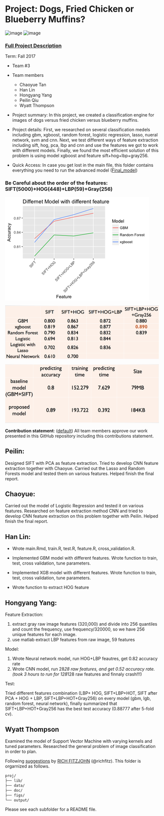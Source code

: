 # Project: Dogs, Fried Chicken or Blueberry Muffins?
![image](figs/chicken.jpg)
![image](figs/muffin.jpg)

### [Full Project Description](doc/project3_desc.md)

Term: Fall 2017

+ Team #3
+ Team members
	+ Chaoyue Tan
    + Han Lin 
    + Hongyang Yang
    + Peilin Qiu
    + Wyatt Thompson


+ Project summary: In this project, we created a classification engine for images of dogs versus fried chicken versus blueberry muffins.

+ Project details: First, we researched on several classification medels including gbm, xgboost, random forest, logistic regression, lasso, nueral network, svm and cnn. Next, we test different ways of feature extraction including sift, hog, pca, lbp and cnn and use the features we got to work with different models. Finally, we found the most efficient solution of this problem is using model xgboost and feature sift+hog+lbp+gray256.

+ Quick Access: In case you get lost in the main file, this folder contains everything you need to run the advanced model ([Final_model](lib/Hongyang_Final))

### Be Careful about the order of the features: SIFT(5000)+HOG(448)+LBP(59)+Gray(256)

![image](figs/mode_vs_feature.png)


![image](figs/models_vs_feature.png)
	
![image](figs/base_vs_new.png)


**Contribution statement**: ([default](doc/a_note_on_contributions.md)) All team members approve our work presented in this GitHub repository including this contributions statement. 

## Peilin: 

Designed SIFT with PCA as feature extraction. Tried to develop CNN feature extraction together with Chaoyue. Carried out the Lasso and Random Forests model and tested them on various features. Helped finish the final report.

## Chaoyue: 

Carried out the model of Logistic Regression and tested it on various features. Researched on feature extraction method CNN and tried to develop CNN feature extraction on this problem together with Peilin. Helped finish the final report.

## Han Lin: 

* Wrote main.Rmd, train.R, test.R, feature.R, cross_validation.R.

* Implemented GBM model with different features. Wrote function to train, test, cross validation, tune parameters.

* Implemented XGB model with different features. Wrote function to train, test, cross validation, tune parameters.

* Wrote function to extract HOG feature 

## Hongyang Yang:

Feature Extraction: 
1. extract gray raw image features (320,000) and divide into 256 quantiles and count the frequency, use frequency/320000, so we have 256 unique features for each image.
2. use matlab extract LBP features from raw image, 59 features

Model:
1. Wrote Neural network model, run HOG+LBP feautres, get 0.82 accuracy rate
2. Wrote CNN model, run 28*28 raw features, and get 0.52 accuracy rate. (took 3 hours to run for 128*128 raw features and finnaly crash!!!)

Test:

Tried different features combination (LBP+ HOG, SIFT+LBP+HOT, SIFT after PCA + HOG + LBP, SIFT+LBP+HOT+Gray256) on every model (gbm, lgb, random forest, neural network), finally summarized that SIFT+LBP+HOT+Gray256 has the best test accuracy (0.88777 after 5-fold cv). 


## Wyatt Thompson
Examined the model of Support Vector Machine with varying kernels and tuned parameters. Researched the general problem of image classification in order to plan. 

Following [suggestions](http://nicercode.github.io/blog/2013-04-05-projects/) by [RICH FITZJOHN](http://nicercode.github.io/about/#Team) (@richfitz). This folder is orgarnized as follows.

```
proj/
├── lib/
├── data/
├── doc/
├── figs/
└── output/
```

Please see each subfolder for a README file.
